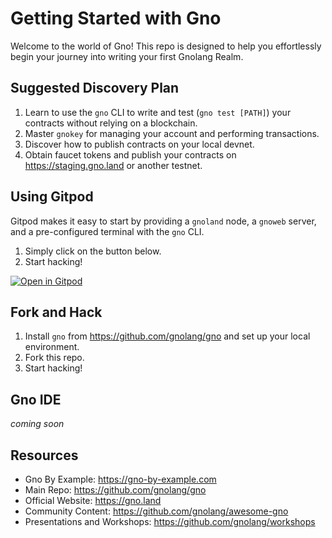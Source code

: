 # Getting Started with Gno

Welcome to the world of Gno! This repo is designed to help you effortlessly begin your journey into writing your first Gnolang Realm.

## Suggested Discovery Plan

1. Learn to use the `gno` CLI to write and test (`gno test [PATH]`) your contracts without relying on a blockchain.
2. Master `gnokey` for managing your account and performing transactions.
3. Discover how to publish contracts on your local devnet.
4. Obtain faucet tokens and publish your contracts on https://staging.gno.land or another testnet.

## Using Gitpod

Gitpod makes it easy to start by providing a `gnoland` node, a `gnoweb` server, and a pre-configured terminal with the `gno` CLI.

1. Simply click on the button below.
2. Start hacking!

[![Open in Gitpod](https://gitpod.io/button/open-in-gitpod.svg)](https://gitpod.io/new/#https://github.com/gnolang/getting-started)

## Fork and Hack

1. Install `gno` from https://github.com/gnolang/gno and set up your local environment.
2. Fork this repo.
3. Start hacking!

## Gno IDE

_coming soon_

## Resources

- Gno By Example: https://gno-by-example.com
- Main Repo: https://github.com/gnolang/gno
- Official Website: https://gno.land
- Community Content: https://github.com/gnolang/awesome-gno
- Presentations and Workshops: https://github.com/gnolang/workshops
